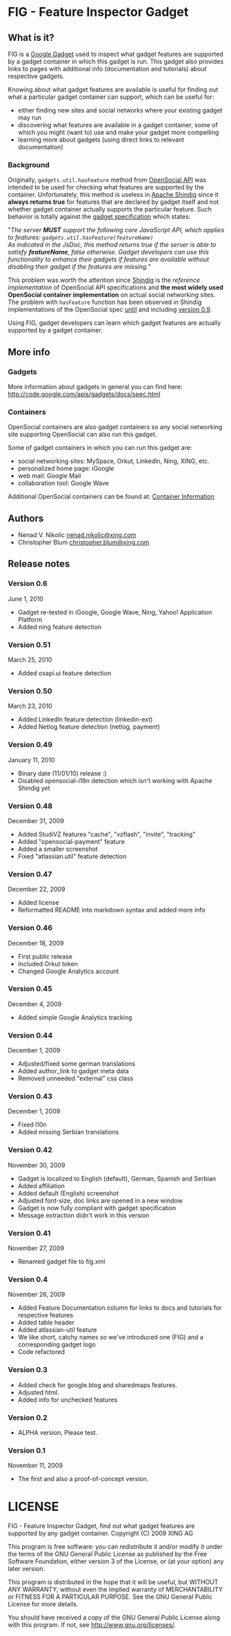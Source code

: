 # FIG - Feature Inspector Gadget

## What is it?

FIG is a [Google Gadget][0] used to inspect what gadget features are supported by a gadget container 
in which this gadget is run. This gadget also provides links to pages with additional
info (documentation and tutorials) about respective gadgets.

Knowing about what gadget features are available is useful for finding out what
a particular gadget container can support, which can be useful for:

- either finding new sites and social networks where your existing gadget may run
- discovering what features are available in a gadget container, some of which you might 
  (want to) use and make your gadget more compelling
- learning more about gadgets (using direct links to relevant documentation)

### Background

Originally, `gadgets.util.hasFeature` method from [OpenSocial API][1] was intended to be used
for checking what features are supported by the container. Unfortunately, this method is useless
in [Apache Shindig][3] since it **always returns true** for features that are declared by 
gadget itself and not whether gadget container actually supports the particular feature.
Such behavior is totally against the [gadget specification][2] which states:

"*The server **MUST** support the following core JavaScript API, which applies to <Optional> 
features:
`gadgets.util.hasFeature(featureName)`<br/>
As indicated in the JsDoc, this method returns true if the server is able to satisfy
**featureName**, false otherwise. Gadget developers can use this functionality to enhance their
gadgets if features are available without disabling their gadget if the features are missing.*"

This problem was worth the attention since [Shindig][3]
is the *reference implementation* of OpenSocial API specifications and **the most widely used
OpenSocial container implementation** on actual social networking sites.
The problem with `hasFeature` function has been observed in Shindig implementations
of the OpenSocial spec [until][4] and including [version 0.9][5].

Using FIG, gadget developers can learn which gadget features are actually supported by
a gadget container.

[0]: http://www.google.com/webmasters/gadgets/
[1]: http://code.google.com/apis/opensocial/
[2]: http://code.google.com/apis/gadgets/docs/spec.html
[3]: http://incubator.apache.org/shindig/
[4]: http://wiki.opensocial.org/index.php?title=Gadgets.util_%28v0.8%29#gadgets.util.hasFeature
[5]: http://wiki.opensocial.org/index.php?title=Gadgets.util_%28v0.9%29#gadgets.util.hasFeature

## More info

### Gadgets

More information about gadgets in general you can find here:
http://code.google.com/apis/gadgets/docs/spec.html

### Containers

OpenSocial containers are also gadget containers so any social networking site
supporting OpenSocial can also run this gadget.

Some of gadget containers in which you can run this gadget are: 

- social networking sites: MySpace, Orkut, LinkedIn, Ning, XING, etc.
- personalized home page: iGoogle
- web mail: Google Mail
- collaboration tool: Google Wave

Additional OpenSocial containers can be found at: [Container Information](http://wiki.opensocial.org/index.php?title=Main_Page#Container_Information)


## Authors
- Nenad V. Nikolic <nenad.nikolic@xing.com>
- Christopher Blum <christopher.blum@xing.com>


## Release notes

### Version 0.6
June 1, 2010

- Gadget re-tested in iGoogle, Google Wave, Ning, Yahoo! Application
  Platform
- Added ning feature detection

### Version 0.51
March 25, 2010

- Added osapi.ui feature detection

### Version 0.50
March 23, 2010

- Added LinkedIn feature detection (linkedin-ext)
- Added Netlog feature detection (netlog, payment)

### Version 0.49
January 11, 2010

- Binary date (11/01/10) release :)
- Disabled opensocial-i18n detection which isn't working with Apache Shindig yet

### Version 0.48
December 31, 2009

- Added StudiVZ features "cache", "vzflash", "invite", "tracking"
- Added "opensocial-payment" feature 
- Added a smaller screenshot
- Fixed "atlassian.util" feature detection

### Version 0.47
December 22, 2009

- Added license
- Reformatted README into markdown syntax and added more info

### Version 0.46
December 18, 2009

- First public release
- Included Orkut token
- Changed Google Analytics account

### Version 0.45
December 4, 2009

- Added simple Google Analytics tracking

### Version 0.44
December 1, 2009

- Adjusted/fixed some german translations
- Added author_link to gadget meta data
- Removed unneeded "external" css class

### Version 0.43
December 1, 2009

- Fixed l10n
- Added missing Serbian translations

### Version 0.42
November 30, 2009

- Gadget is localized to English (default), German, Spanish and Serbian
- Added affiliation
- Added default (English) screenshot
- Adjusted font-size, doc links are opened in a new window
- Gadget is now fully compliant with gadget specification
- Message extraction didn't work in this version

### Version 0.41
November 27, 2009

- Renamed gadget file to fig.xml

### Version 0.4
November 26, 2009

- Added Feature Documentation column for links to docs and tutorials for respective features
- Added table header
- Added atlassian-util feature
- We like short, catchy names so we've introduced one (FIG) and a corresponding gadget logo
- Code refactored


### Version 0.3

- Added check for google.blog and sharedmaps features.
- Adjusted html.
- Added info for unchecked features


### Version 0.2

- ALPHA version, Please test.


### Version 0.1
November 11, 2009

- The first and also a proof-of-concept version.


LICENSE
=======

FIG - Feature Inspector Gadget, find out what gadget features are supported by any gadget container.
Copyright (C) 2009 XING AG

This program is free software: you can redistribute it and/or modify
it under the terms of the GNU General Public License as published by
the Free Software Foundation, either version 3 of the License, or
(at your option) any later version.

This program is distributed in the hope that it will be useful,
but WITHOUT ANY WARRANTY; without even the implied warranty of
MERCHANTABILITY or FITNESS FOR A PARTICULAR PURPOSE.  See the
GNU General Public License for more details.

You should have received a copy of the GNU General Public License
along with this program.  If not, see <http://www.gnu.org/licenses/>.

